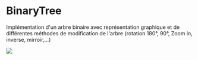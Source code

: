 # BinaryTree

Implémentation d'un arbre binaire avec représentation graphique et de différentes méthodes de modification de l'arbre (rotation 180°, 90°, Zoom in, inverse, mirroir,...)

![](https://i.imgur.com/0NAjmJm.png)
